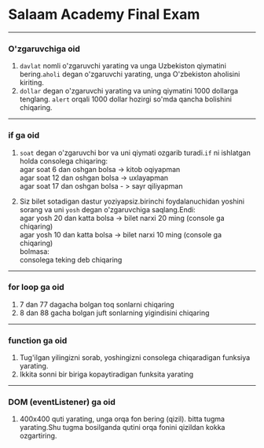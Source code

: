 # Salaam Academy Final Exam
---

### O'zgaruvchiga oid
1. `davlat` nomli o'zgaruvchi yarating va unga Uzbekiston qiymatini bering.`aholi` degan o'zgaruvchi yarating, unga O'zbekiston aholisini kiriting.
2. `dollar` degan o'zgaruvchi yarating va uning qiymatini 1000 dollarga tenglang. `alert` orqali 1000 dollar hozirgi so'mda qancha bolishini chiqaring.

---

### if ga oid
1. `soat` degan o'zgaruvchi bor va uni qiymati ozgarib turadi.`if` ni ishlatgan holda consolega chiqaring: <br>
    agar soat 6 dan oshgan bolsa -> kitob oqiyapman <br>
    agar soat 12 dan oshgan bolsa -> uxlayapman <br>
    agar soat 17 dan oshgan bolsa - > sayr qiliyapman <br>

2. Siz bilet sotadigan dastur yoziyapsiz.birinchi foydalanuchidan yoshini sorang va uni `yosh` degan o'zgaruvchiga saqlang.Endi: <br>
    agar yosh 20 dan katta bolsa -> bilet narxi 20 ming (console ga chiqaring) <br>
    agar yosh 10 dan katta bolsa -> bilet narxi 10 ming (console ga chiqaring)     <br>
    bolmasa: <br>
        consolega teking deb chiqaring
 
 ---        

 ### for loop ga oid
 1. 7 dan 77 dagacha bolgan toq sonlarni chiqaring
 2. 8 dan 88 gacha bolgan juft sonlarning yigindisini chiqaring


 ---

 ### function ga oid
 1. Tug'ilgan yilingizni sorab, yoshingizni consolega chiqaradigan funksiya yarating.
 2. Ikkita sonni bir biriga kopaytiradigan funksita yarating

 ---

 ### DOM (eventListener) ga oid

1. 400x400 quti yarating, unga orqa fon bering (qizil). bitta tugma yarating.Shu tugma bosilganda qutini orqa fonini qizildan kokka ozgartiring.
